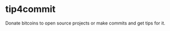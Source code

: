tip4commit
==========

Donate bitcoins to open source projects or make commits and get tips for it.
